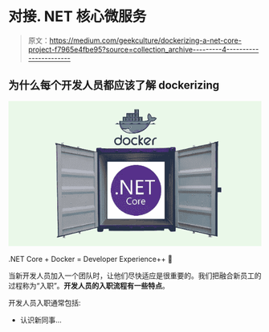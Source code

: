 # 对接. NET 核心微服务

> 原文：<https://medium.com/geekculture/dockerizing-a-net-core-project-f7965e4fbe95?source=collection_archive---------4----------------------->

## 为什么每个开发人员都应该了解 dockerizing

![](img/a4ef35487f50d988e256f3d2956eb9b1.png)

.NET Core + Docker = Developer Experience++ 🚀

当新开发人员加入一个团队时，让他们尽快适应是很重要的。我们把融合新员工的过程称为“入职”。**开发人员的入职流程有一些特点**。

开发人员入职通常包括:

*   认识新同事…
